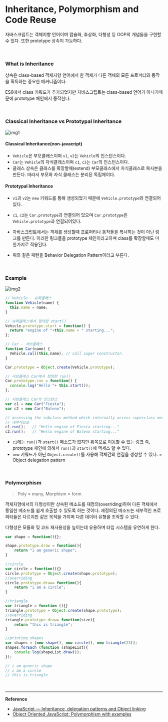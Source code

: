 # Inheritance, Polymorphism and Code Reuse

자바스크립트는 객체지향 언어이며 캡슐화, 추상화, 다형성 등 OOP의 개념들을 구현할 수 있다. 또한 prototype 상속이 가능하다.

<br>

### What is Inheritance

상속은 class-based 객체지향 언어에서 한 객체가 다른 객체의 모든 프로퍼티와 동작을 획득하는 중요한 메커니즘이다. 

ES6에서 class 키워드가 추가되었지만 자바스크립트는 class-based 언어가 아니기때문에 prototype 체인에서 동작한다.

<br>

### Classical Inheritance vs  Prototypal Inheritance

![img1](https://miro.medium.com/max/1050/1*UZKbYsRuM1OVW3__aZdPdw.png)

#### Classical Inheritance(non-javacript)

- `Vehicle`은 부모클래스이며 `v1`, `v2`는 `Vehicle`의 인스턴스이다.
- `Car`는 `Vehicle`의 자식클래스이며 `c1`, `c2`는 `Car`의 인스턴스이다.
- 클래스 상속은 클래스를 확장할때(extend) 부모클래스에서 자식클래스로 복사본을 만든다. 따라서 부모와 자식 클래스는 분리된 독립체이다.

#### Prototypal Inheritance

- `v1`과 `v2`는 `new` 키워드를 통해 생성되었기 때문에 `Vehicle.prototype`와 연결되어 있다.

- `c1`, `c2`는 `Car.prototype`과 연결되어 있으며 `Car.prototype`은 `Vehicle.prototype`과 연결되어있다.

- 자바스크립트에서는 객체를 생성할때 프로퍼티나 동작들을 복사하는 것이 아닌 링크를 만든다.  이러한 링크들을 prototype 체인이라고하며 class를 확장할때도 마찬가지로 적용된다.

- 위와 같은 패턴을 Behavior Delegation Pattern이라고 부른다.

  <br>

### Example

![img2](https://miro.medium.com/max/1050/1*OEMd8RbQYOc3aonG4MY0EQ.png)

```javascript
// Vehicle - 슈퍼클래스
function Vehicle(name) {
  this.name = name;
}

// 슈퍼클래스에서 정의한 start()
Vehicle.prototype.start = function() {
  return "engine of "+this.name + " starting...";
};

// Car - 서브클래스
function Car(name) {
  Vehicle.call(this,name); // call super constructor.
}

Car.prototype = Object.create(Vehicle.prototype);

// 서브클래스 Car에서 정의한 run()
Car.prototype.run = function() {
  console.log("Hello "+ this.start());
};

// 서브클래스 Car의 인스턴스
var c1 = new Car("Fiesta");
var c2 = new Car("Baleno");

// accessing the subclass method which internally access superclass method
// 내부적으로
c1.run();   // "Hello engine of Fiesta starting..."
c2.run();   // "Hello engine of Baleno starting..."
```

- `c1`에는 `run()`과 `start()` 메소드가 없지만 위쪽으로 이동할 수 있는 링크 즉, prototype 체인에 의해서 `run()`과 `start()`에 액세스 할 수 있다.
- `new` 키워드가 아닌 `Object.create()`를 사용해 객체간의 연결을 생성할 수 있다. = Object delegation pattern

<br>

### Polymorphism

> Poly = many, Morphism = form

객체지향에서의 다형성이란 상속된 메소드를 재정의(overriding)하여 다른 객체에서 동일한 메소드를 쉽게 호출할 수 있도록 하는 것이다. 재정의된 메소드는 세부적인 프로퍼티들은 다르지만 같은 목적을 가지며 다른 데이터 유형을 조작할 수 있다.

다형성은 모듈화 및 코드 재사용성을 높이는데 유용하며 타입 시스템을 유연하게 한다.

```javascript
var shape = function(){};

shape.prototype.draw = function(){
	return "i am generic shape";
}

//circle
var circle = function(){}
circle.prototype = Object.create(shape.prototype);
//overriding
circle.prototype.draw= function(){
	return "i am a circle";
}

//triangle
var triangle = function (){}
triangle.prototype = Object.create(shape.prototype);
//overriding
triangle.prototype.draw= function(size){
	return "this is triangle";
}

//printing shapes
var shapes = [new shape(), new circle(), new triangle(23)];
shapes.forEach (function (shapeList){
	console.log(shapeList.draw());
});

// i am generic shape
// i am a circle
// this is triangle
```

<br>

------

**Reference**

- [JavaScript — Inheritance, delegation patterns and Object linking](https://codeburst.io/javascript-inheritance-25fe61ab9f85)
- [Object Oriented JavaScript: Polymorphism with examples](https://blog.knoldus.com/object-oriented-javascript-polymorphism-with-examples/)
